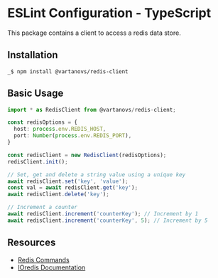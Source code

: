 # ESLint Configuration - TypeScript

This package contains a client to access a redis data store.

## Installation

```shell
_$ npm install @vartanovs/redis-client
```

## Basic Usage

```typescript
import * as RedisClient from @vartanovs/redis-client;

const redisOptions = {
  host: process.env.REDIS_HOST,
  port: Number(process.env.REDIS_PORT),
}

const redisClient = new RedisClient(redisOptions);
redisClient.init();

// Set, get and delete a string value using a unique key
await redisClient.set('key', 'value');
const val = await redisClient.get('key');
await redisClient.delete('key');

// Increment a counter
await redisClient.increment('counterKey'); // Increment by 1
await redisClient.increment('counterKey', 5); // Increment by 5
```

## Resources

- [Redis Commands](https://redis.io/commands)
- [IOredis Documentation](https://github.com/luin/ioredis/blob/master/README.md)
